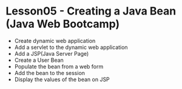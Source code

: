 # Lesson05 - Creating a Java Bean (Java Web Bootcamp)
* Create dynamic web application
* Add a servlet to the dynamic web application
* Add a JSP(Java Server Page)
* Create a User Bean
* Populate the bean from a web form
* Add the bean to the session
* Display the values of the bean on JSP
